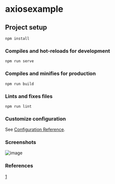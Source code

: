 # axiosexample

## Project setup
```
npm install
```

### Compiles and hot-reloads for development
```
npm run serve
```

### Compiles and minifies for production
```
npm run build
```

### Lints and fixes files
```
npm run lint
```

### Customize configuration
See [Configuration Reference](https://cli.vuejs.org/config/).


### Screenshots

![image](https://user-images.githubusercontent.com/50207648/138583601-516cb766-1d47-4457-b445-8cce63db0279.png)


### References

[1](https://developer.school/how-to-use-vue-js-json-server-and-axios)
